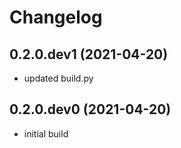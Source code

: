 # Changelog
## 0.2.0.dev1 (2021-04-20)
* updated build.py

## 0.2.0.dev0 (2021-04-20)
* initial build
